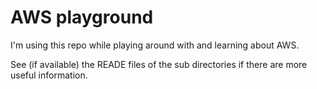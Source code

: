 # AWS playground

I'm using this repo while playing around with and learning about AWS.

See (if available) the READE files of the sub directories if there are more useful information.
